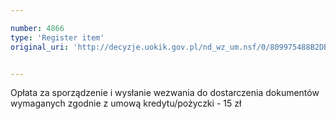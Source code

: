 ```yaml
---

number: 4866
type: 'Register item'
original_uri: 'http://decyzje.uokik.gov.pl/nd_wz_um.nsf/0/809975488B2DB5FCC1257B8A0025215B?OpenDocument'


---
```


Opłata za sporządzenie i wysłanie wezwania do dostarczenia dokumentów wymaganych zgodnie z umową kredytu/pożyczki - 15 zł
